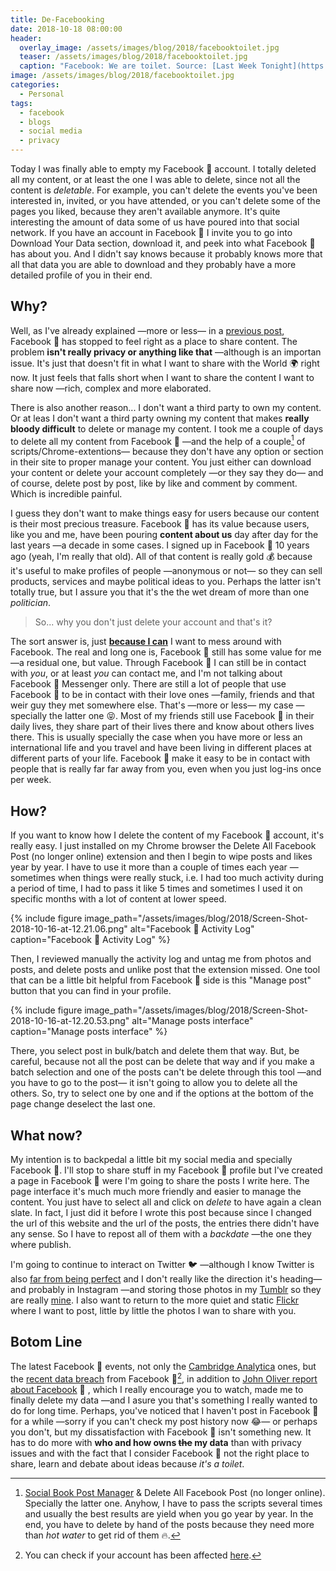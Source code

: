 ```yaml
---
title: De-Facebooking
date: 2018-10-18 08:00:00
header: 
  overlay_image: /assets/images/blog/2018/facebooktoilet.jpg
  teaser: /assets/images/blog/2018/facebooktoilet.jpg
  caption: "Facebook: We are toilet. Source: [Last Week Tonight](https://www.youtube.com/watch?v=OjPYmEZxACM)"
image: /assets/images/blog/2018/facebooktoilet.jpg
categories: 
  - Personal
tags: 
  - facebook
  - blogs
  - social media
  - privacy
---
```


Today I was finally able to empty my Facebook :toilet: account. I totally deleted all my content, or at least the one I was able to delete, since not all the content is *deletable*. For example, you can't delete the events you've been interested in, invited, or you have attended, or you can't delete some of the pages you liked, because they aren't available anymore. It's quite interesting the amount of data some of us have poured into that social network. If you have an account in Facebook :toilet: I invite you to go into Download Your Data section, download it, and peek into what Facebook :toilet: has about you. And I didn't say knows because it probably knows more that all that data you are able to download and they probably have a more detailed profile of you in their end. 

## Why?

Well, as I've already explained —more or less— in a [previous post](https://luispuerto.net/blog/2018/03/21/why-dont-i-like-facebook-anymore/), Facebook :toilet: has stopped to feel right as a place to share content. The problem **isn't really privacy or anything like that** —although is an importan issue. It's just that doesn't fit in what I want to share with the World :earth_africa: right now. It just feels that falls short when I want to share the content I want to share now —rich, complex and more elaborated. 

There is also another reason... I don't want a third party to own my content. Or at leas I don't want a third party owning my content that makes **really bloody difficult** to delete or manage my content. I took me a couple of days to delete all my content from Facebook :toilet: —and the help of a couple[^1] of scripts/Chrome-extentions—  because they don't have any option or section in their site to proper manage your content. You just either can download your content or delete your account completely —or they say they do— and of course, delete post by post, like by like and comment by comment. Which is incredible painful. 

I guess they don't want to make things easy for users because our content is their most precious treasure. Facebook :toilet: has its value because users, like you and me, have been pouring **content about us** day after day for the last years —a decade in some cases. I signed up in Facebook :toilet: 10 years ago (yeah, I'm really that old). All of that content is really gold :moneybag: because it's useful to make profiles of people —anonymous or not— so they can sell products, services and maybe political ideas to you. Perhaps the latter isn't totally true, but I assure you that it's the the wet dream of more than one *politician*. 

> So... why you don't just delete your account and that's it? 

The sort answer is, just [**because I can**](https://www.youtube.com/watch?v=NE0ne430gbA) I want to mess around with Facebook. The real and long one is, Facebook :toilet: still has some value for me —a residual one, but value. Through Facebook :toilet: I can still be in contact with *you*, or at least *you* can contact me, and I'm not talking about Facebook :toilet: Messenger only. There are still a lot of people that use Facebook :toilet: to be in contact with their love ones —family, friends and that weir guy they met somewhere else. That's —more or less— my case —specially the latter one :stuck_out_tongue_closed_eyes:. Most of my friends still use Facebook :toilet: in their daily lives, they share part of their lives there and know about others lives there. This is usually specially the case when you have more or less an international life and you travel and have been living in different places at different parts of your life. Facebook :toilet: make it easy to be in contact with people that is really far far away from you, even when you just log-ins once per week.  

## How? 

If you want to know how I delete the content of my Facebook :toilet: account, it's really easy. I just installed on my Chrome browser the Delete All Facebook Post (no longer online) extension and then I begin to wipe posts and likes year by year. I have to use it more than a couple of times each year —sometimes when things were really stuck, i.e. I had too much activity during a period of time, I had to pass it like 5 times and sometimes I used it on specific months with a lot of content at lower speed. 

{% include figure image_path="/assets/images/blog/2018/Screen-Shot-2018-10-16-at-12.21.06.png" alt="Facebook :toilet: Activity Log" caption="Facebook :toilet: Activity Log" %} 

Then, I reviewed manually the activity log and untag me from photos and posts, and delete posts and unlike post that the extension missed. One tool that can be a little bit helpful from Facebook :toilet: side is this "Manage post" button that you can find in your profile. 

{% include figure image_path="/assets/images/blog/2018/Screen-Shot-2018-10-16-at-12.20.53.png" alt="Manage posts interface" caption="Manage posts interface" %}

There, you select post in bulk/batch and delete them that way. But, be careful, because not all the post can be delete that way and if you make a batch selection and one of the posts can't be delete through this tool —and you have to go to the post— it isn't going to allow you to delete all the others. So, try to select one by one and if the options at the bottom of the page change deselect the last one. 

## What now?

My intention is to backpedal a little bit my social media and specially Facebook :toilet:. I'll stop to share stuff in my Facebook​ :toilet: profile but I've created a page in Facebook :toilet: were I'm going to share the posts I write here. The page interface it's much much more friendly and easier to manage the content. You just have to select all and click on *delete* to have again a clean slate. In fact, I just did it before I wrote this post because since I changed the url of this website and the url of the posts, the entries there didn't have any sense. So I have to repost all of them with a *backdate* —the one they where publish. 

I'm going to continue to interact on Twitter :bird: —although I know Twitter is also [far from being perfect](http://apps-of-a-feather.com) and I don't really like the direction it's heading— and probably in Instagram —and storing those photos in my [Tumblr](http://tumblr.luispuerto.net) so they are really [mine](https://www.youtube.com/watch?v=Iz-8CSa9xj8). I also want to return to the more quiet and static [Flickr](https://www.flickr.com/lpuerto) where I want to post, little by little the photos I wan to share with you. 

## Botom Line

The latest Facebook :toilet: events, not only the [Cambridge Analytica](https://en.wikipedia.org/wiki/Facebook–Cambridge_Analytica_data_scandal) ones, but the [recent data breach](https://www.vox.com/2018/10/13/17973190/facebook-data-breach-29-million-users) from Facebook :toilet:[^2], in addition to [John Oliver report about Facebook](https://www.youtube.com/watch?v=OjPYmEZxACM) :toilet: , which I really encourage you to watch, made me to finally delete my data —and I asure you that's something I really wanted to do for long time. Perhaps, you've noticed that I haven't post in Facebook :toilet: for a while —sorry if you can't check my post history now :joy:— or perhaps you don't, but my dissatisfaction with Facebook :toilet: isn't something new. It has to do more with **who and how owns ~~the~~ my data** than with privacy issues and with the fact that I consider Facebook :toilet: not the right place to share, learn and debate about ideas because *it's a toilet*. 







[^1]: [Social Book Post Manager](https://chrome.google.com/webstore/detail/social-book-post-manager/ljfidlkcmdmmibngdfikhffffdmphjae) & Delete All Facebook Post (no longer online). Specially the latter one. Anyhow, I have to pass the scripts several times and usually the best results are yield when you go year by year. In the end, you have to delete by hand of the posts because they need more than *hot water* to get rid of them :fire:.
[^2]: You can check if your account has been affected [here](https://www.facebook.com/help/securitynotice). 

